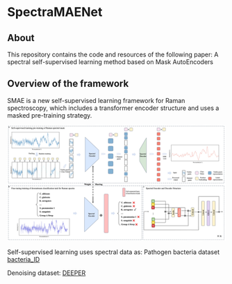 # SpectraMAENet
## About
This repository contains the code and resources of the following paper:
A spectral self-supervised learning method based on Mask AutoEncoders

## Overview of the framework
SMAE is a new self-supervised learning framework for Raman spectroscopy, which includes a transformer encoder structure and uses a masked pre-training strategy.

<p align="center">
<img  src="SMAE.jpg"> 
</p>





Self-supervised learning uses spectral data as: Pathogen bacteria dataset [bacteria_ID](https://www.dropbox.com/scl/fo/fb29ihfnvishuxlnpgvhg/AJToUtts-vjYdwZGeqK4k-Y?rlkey=r4p070nsuei6qj3pjp13nwf6l&e=1&dl=0)

Denoising dataset: [DEEPER](https://emckclac-my.sharepoint.com/personal/k1919691_kcl_ac_uk/_layouts/15/onedrive.aspx?id=%2Fpersonal%2Fk1919691%5Fkcl%5Fac%5Fuk%2FDocuments%2FDeepeR%2FRaman%20Spectral%20Denoising%2FDataset&fromShare=true&ga=1)
